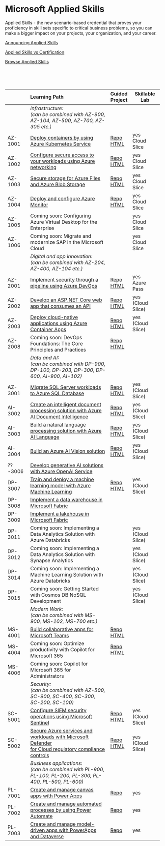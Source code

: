 # Microsoft Applied Skills

Applied Skills - the new scenario-based credential that proves your proficiency in skill sets specific to critical business problems, 
so you can make a bigger impact on your projects, your organization, and your career.

[Announcing Applied Skills](https://techcommunity.microsoft.com/t5/microsoft-learn-blog/announcing-microsoft-applied-skills-the-new-credentials-to/ba-p/3775645)

[Applied Skills vs Certification](https://aka.ms/ChooseYourMicrosoftCredential)

[Browse Applied Skills](https://learn.microsoft.com/en-us/credentials/browse/?credential_types=applied%20skills)

</br>
</br>
</br>

|          | Learning Path | Guided <br> Project | Skillable <br> Lab |
| -------- | :------------ | ------------------- | ------------------ |
|          | *Infrastructure:<br> (can be combined with AZ-900, AZ-104, AZ-500, AZ-700, AZ-305 etc.)*                             |                                          |                      |
| AZ-1001  | [Deploy containers by using Azure Kubernetes Service][1001 LP]                                                       | [Repo][1001 Repo] <br> [HTML][1001 HTML] | yes <br> Cloud Slice |
| AZ-1002  | [Configure secure access to your workloads using Azure networking][1002 LP]                                          | [Repo][1002 Repo] <br> [HTML][1002 HTML] | yes <br> Cloud Slice |
| AZ-1003  | [Secure storage for Azure Files and Azure Blob Storage][1003 LP]                                                     | [Repo][1003 Repo] <br> [HTML][1003 HTML] | yes <br> Cloud Slice |
| AZ-1004  | [Deploy and configure Azure Monitor][1004 LP]                                                                        | [Repo][1004 Repo] <br> [HTML][1004 HTML] | yes <br> Cloud Slice |
| AZ-1005  | Coming soon: Configuring Azure Virtual Desktop for the Enterprise                                                    |                                          | yes <br> Cloud Slice |
| AZ-1006  | Coming soon: Migrate and modernize SAP in the Microsoft Cloud                                                        |                                          | yes <br> Cloud Slice |
|          | *Digital and app innovation:<br> (can be combined with AZ-204, AZ-400, AZ-104 etc.)*                                 |                                          |                      |              
| AZ-2001  | [Implement security through a pipeline using Azure DevOps][2001 LP]                                                  | [Repo][2001 Repo] <br> [HTML][2001 HTML] | yes <br> Azure Pass  |
| AZ-2002  | [Develop an ASP.NET Core web app that consumes an API][2002 LP]                                                      | [Repo][2002 Repo] <br> [HTML][2002 HTML] | yes (Cloud Slice) |
| AZ-2003  | [Deploy cloud-native applications using Azure Container Apps][2003 LP]                                               | [Repo][2003 Repo] <br> [HTML][2003 HTML] | yes (Cloud Slice) |
| AZ-2008  | Coming soon: DevOps Foundations: The Core Principles and Practices                                                   | [Repo][2008 Repo] <br> [HTML][2008 HTML] |  |
|          | *Data and AI:<br> (can be combined with DP-900, DP-100, DP-203, DP-300, DP-600, AI-900, AI-102)*                     |                                          |  |              
| AZ-3001  | [Migrate SQL Server workloads to Azure SQL Database][3001 LP]                                                        | [Repo][3001 Repo] <br> [HTML][3001 HTML] | yes (Cloud Slice) |
| AI-3002  | [Create an intelligent document processing solution with Azure AI Document Intelligence][3002 LP]                    | [Repo][3002 Repo] <br> [HTML][3002 HTML] | yes (Cloud Slice) |
| AI-3003  | [Build a natural language processing solution with Azure AI Language][3003 LP]                                       | [Repo][3003 Repo] <br> [HTML][3003 HTML] | yes (Cloud Slice) |
| AI-3004  | [Build an Azure AI Vision solution][3004 LP]                                                                         | [Repo][3004 Repo] <br> [HTML][3004 HTML] | yes (Cloud Slice) |
| ??-3006  | [Develop generative AI solutions with Azure OpenAI Service][3006 LP]                                                 |                                          |  |  
| DP-3007  | [Train and deploy a machine learning model with Azure Machine Learning][3007 LP]                                     | [Repo][3007 Repo] <br> [HTML][3007 HTML] | yes (Cloud Slice) |
| DP-3008  | [Implement a data warehouse in Microsoft Fabric][3008 LP]                                                            |                                          |  |
| DP-3009  | [Implement a lakehouse in Microsoft Fabric][3009 LP]                                                                 |                                          |  |
| DP-3011  | Coming soon: Implementing a Data Analytics Solution with Azure Databricks                                            |                                          | yes (Cloud Slice) |
| DP-3012  | Coming soon: Implementing a Data Analytics Solution with Synapse Analytics                                           |                                          | yes (Cloud Slice) |
| DP-3014  | Coming soon: Implementing a Machine Learning Solution with Azure Databricks                                          |                                          | yes (Cloud Slice) |
| DP-3015  | Coming soon: Getting Started with Cosmos DB NoSQL Development                                                        |                                          | yes (Cloud Slice) |
|          | *Modern Work:<br> (can be combined with MS-900, MS-102, MS-700 etc.)*                                                |                                          |  |
| MS-4001  | [Build collaborative apps for Microsoft Teams][4001 LP]                                                              | [Repo][4001 Repo] <br> [HTML][4001 HTML] |  |
| MS-4004  | Coming soon: Optimize productivity with Copilot for Microsoft 365                                                    | [Repo][4006 Repo] <br> [HTML][4006 HTML] |  |
| MS-4006  | Coming soon: Copilot for Microsoft 365 for Administrators                                                            |                                          |  |
|          | *Security:<br> (can be combined with AZ-500, SC-900, SC-400, SC-300, SC-200, SC-100)*                                |                                          |  |
| SC-5001  | [Configure SIEM security operations using Microsoft Sentinel][5001 LP]                                               | [Repo][5001 Repo] <br> [HTML][5001 HTML] | yes (Cloud Slice) |
| SC-5002  | [Secure Azure services and workloads with Microsoft Defender <br> for Cloud regulatory compliance controls][5002 LP] | [Repo][5002 Repo] <br> [HTML][5002 HTML] | yes (Cloud Slice) |
|          | *Business applications:<br> (can be combined with PL-900, PL-100, PL-200, PL-300, PL-400, PL-500, PL-600)*           |                                          |  |
| PL-7001  | [Create and manage canvas apps with Power Apps][7001 LP]                                                             | [Repo][7001 Repo]                        | yes               |
| PL-7002  | [Create and manage automated processes by using Power Automate][7002 LP]                                             | [Repo][7002 Repo]                        | yes               |
| PL-7003  | [Create and manage model-driven apps with PowerApps and Dataverse][7003 LP]                                          | [Repo][7003 Repo]                        | yes               |



[1001 LP]:   https://learn.microsoft.com/en-us/credentials/applied-skills/deploy-containers-by-using-azure-kubernetes-service/
[1001 Repo]: https://github.com/MicrosoftLearning/deploy-and-manage-containers-with-azure-kubernetes-service
[1001 HTML]: https://github.com/MicrosoftLearning/deploy-and-manage-containers-with-azure-kubernetes-service/blob/master/Instructions/Labs/Complete%20Guided%20Exercise-Deploy%20Applications%20to%20AKS.md

[1002 LP]:   https://learn.microsoft.com/en-us/credentials/applied-skills/configure-secure-workloads-use-azure-virtual-networking/
[1002 Repo]: https://github.com/MicrosoftLearning/Configure-secure-access-to-workloads-with-Azure-virtual-networking-services
[1002 HTML]: https://microsoftlearning.github.io/Configure-secure-access-to-workloads-with-Azure-virtual-networking-services/

[1003 LP]:   https://learn.microsoft.com/en-us/credentials/applied-skills/secure-storage-azure-files-azure-blob-storage/
[1003 Repo]: https://github.com/MicrosoftLearning/Secure-storage-for-Azure-Files-and-Azure-Blob-Storage
[1003 HTML]: https://microsoftlearning.github.io/Secure-storage-for-Azure-Files-and-Azure-Blob-Storage/

[1004 LP]:   https://learn.microsoft.com/en-us/credentials/applied-skills/deploy-and-configure-azure-monitor/
[1004 Repo]: https://github.com/MicrosoftLearning/APL-1004-deploy-configure-azure-monitor
[1004 HTML]: https://microsoftlearning.github.io/APL-1004-deploy-configure-azure-monitor/

[2001 LP]:   https://learn.microsoft.com/en-us/credentials/applied-skills/implement-security-through-pipeline-using-devops/
[2001 Repo]: https://github.com/MicrosoftLearning/implement-security-through-pipeline-using-devops
[2001 HTML]: https://microsoftlearning.github.io/implement-security-through-pipeline-using-devops/

[2002 LP]:   https://learn.microsoft.com/en-us/credentials/applied-skills/develop-an-aspnet-core-web-app-that-consumes-an-api/
[2002 Repo]: https://github.com/MicrosoftLearning/APL-2002-develop-aspnet-core-consumes-api
[2002 HTML]: https://microsoftlearning.github.io/APL-2002-develop-aspnet-core-consumes-api/

[2003 LP]:   https://learn.microsoft.com/en-us/credentials/applied-skills/deploy-cloud-native-apps-using-azure-container-apps/
[2003 Repo]: https://github.com/MicrosoftLearning/az-2003-deploy-cloud-native-applications-using-azure-container-apps
[2003 HTML]: https://microsoftlearning.github.io/az-2003-deploy-cloud-native-applications-using-azure-container-apps/

[2008 LP]:   ./
[2008 Repo]: https://github.com/MicrosoftLearning/AZ-2008_DevOps_Foundations_Core_Principles_Practices
[2008 HTML]: https://microsoftlearning.github.io/AZ-2008_DevOps_Foundations_Core_Principles_Practices/

[3001 LP]:   https://learn.microsoft.com/en-us/credentials/applied-skills/migrate-sql-workloads-azure-sql-database/
[3001 Repo]: https://github.com/MicrosoftLearning/mslearn-sql-migration
[3001 HTML]: https://microsoftlearning.github.io/mslearn-sql-migration/

[3002 LP]:   https://learn.microsoft.com/en-us/credentials/applied-skills/create-intelligent-document-solution-azure-ai/
[3002 Repo]: https://github.com/MicrosoftLearning/mslearn-ai-document-intelligence
[3002 HTML]: https://microsoftlearning.github.io/mslearn-ai-document-intelligence

[3003 LP]:   https://learn.microsoft.com/en-us/credentials/applied-skills/build-natural-language-solution-azure-ai/
[3003 Repo]: https://github.com/MicrosoftLearning/mslearn-ai-language
[3003 HTML]: https://microsoftlearning.github.io/mslearn-ai-language

[3004 LP]:   https://learn.microsoft.com/en-us/credentials/applied-skills/build-azure-ai-vision-solution/
[3004 Repo]: https://github.com/MicrosoftLearning/mslearn-ai-vision
[3004 HTML]: https://microsoftlearning.github.io/mslearn-ai-vision/

[3006 LP]:   https://learn.microsoft.com/en-us/credentials/applied-skills/develop-generative-ai-solutions-with-azure-openai-service/
[3006 Repo]: https://github.com/MicrosoftLearning/mslearn-ai-fundamentals
[3006 HTML]: https://microsoftlearning.github.io/mslearn-ai-fundamentals/Instructions/Labs/14-azure-openai-content-filters.html

[3007 LP]:   https://learn.microsoft.com/en-us/credentials/applied-skills/train-and-deploy-a-machine-learning-model-with-azure-machine-learning/
[3007 Repo]: https://github.com/MicrosoftLearning/mslearn-azure-ml
[3007 HTML]: https://microsoftlearning.github.io/mslearn-azure-ml/Instructions/11-Deploy-online-endpoint.html

[3008 LP]:   https://learn.microsoft.com/en-us/credentials/applied-skills/work-with-data-warehouses-using-microsoft-fabric/
[3008 Repo]: ./
[3008 HTML]: ./

[3009 LP]:   https://learn.microsoft.com/en-us/credentials/applied-skills/implement-lakehouse-microsoft-fabric/
[3009 Repo]: ./
[3009 HTML]: ./

[4001 LP]:   https://learn.microsoft.com/en-us/credentials/applied-skills/build-collaborative-apps-microsoft-teams/
[4001 Repo]: https://github.com/MicrosoftLearning/MS-4001-Build-collaborative-apps-for-Microsoft-Teams
[4001 HTML]: https://microsoftlearning.github.io/MS-4001-Build-collaborative-apps-for-Microsoft-Teams/

[4004 LP]:   ./
[4004 Repo]: ./
[4004 HTML]: ./

[4006 LP]:   ./
[4006 Repo]: https://github.com/MicrosoftLearning/MS-4006-Copilot-for-Microsoft-365-for-Administrators
[4006 HTML]: https://github.com/MicrosoftLearning/MS-4006-Copilot-for-Microsoft-365-for-Administrators/tree/master/Instructions

[5001 LP]:   https://learn.microsoft.com/en-us/credentials/applied-skills/configure-siem-security-operations-using-microsoft-sentinel/
[5001 Repo]: https://github.com/MicrosoftLearning/APL-5001-configure-siem-security-operations-using-microsoft-sentinel
[5001 HTML]: https://microsoftlearning.github.io/APL-5001-configure-siem-security-operations-using-microsoft-sentinel/

[5002 LP]:   https://learn.microsoft.com/en-us/credentials/applied-skills/secure-azure-services-and-workloads-with-microsoft-defender-for-cloud-regulatory-compliance-controls/
[5002 Repo]: https://github.com/MicrosoftLearning/Secure-Azure-with-Microsoft-Defender-Cloud-Compliance-Controls
[5002 HTML]: https://microsoftlearning.github.io/Secure-Azure-with-Microsoft-Defender-Cloud-Compliance-Controls/

[7001 LP]:   https://learn.microsoft.com/en-us/credentials/applied-skills/create-manage-canvas-apps-power-apps/
[7001 Repo]: https://github.com/MicrosoftLearning/PL-7002-Create-and-manage-canvas-apps-with-Power-Apps
[7001 HTML]: ./

[7002 LP]:   https://learn.microsoft.com/en-us/credentials/applied-skills/create-and-manage-automated-processes-with-power-automate/
[7002 Repo]: https://github.com/MicrosoftLearning/PL-7001-Create-and-Manage-Automated-Processes-by-using-Power-Automate
[7002 HTML]: ./

[7003 LP]:   https://learn.microsoft.com/en-us/credentials/applied-skills/create-and-manage-model-driven-apps-with-power-apps-and-dataverse/   
[7003 Repo]: https://github.com/MicrosoftLearning/PL-7003-Create-and-manage-model-driven-apps-with-Power-Apps-and-Dataverse
[7003 HTML]: ./
